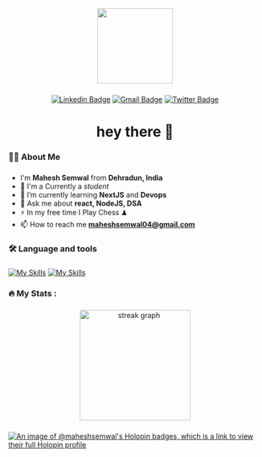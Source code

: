 <div align="center">
  <img height="150" src="https://avatars.githubusercontent.com/u/105265591?v=4"  />
</div>

###

<div align="center">
  
  [![Linkedin Badge](https://img.shields.io/badge/MaheshSemwal-blue?style=flat-square&logo=Linkedin&logoColor=white&link=https://www.linkedin.com/in/mahesh-semwal-b28b46253/)](https://www.linkedin.com/in/mahesh-semwal-b28b46253/)
  [![Gmail Badge](https://img.shields.io/badge/-maheshsemwal04@gmail.com-c14438?style=flat-square&logo=Gmail&logoColor=white&link=mailto:maheshsemwal04@gmail.com)](mailto:maheshsemwal04@gmail.com)
  [![Twitter Badge](https://img.shields.io/badge/-MaheshSemwal-blue?style=flat-square&logo=Twitter&logoColor=white&link=https://twitter.com/maheshsemwal04)](https://twitter.com/maheshsemwal04)
  
</div>

###

###

<h1 align="center">hey there 👋</h1>

###

<h3 align="left">👩‍💻  About Me</h3>

###

- I'm **Mahesh Semwal** from **Dehradun, India**
- 🔭 I'm a Currently a *student*
- 🌱 I’m currently learning **NextJS** and **Devops**
- 💬 Ask me about **react, NodeJS, DSA** </br>
- ⚡ In my free time I Play Chess ♟
- 📫 How to reach me **maheshsemwal04@gmail.com**

###

<h3 align="left">🛠 Language and tools</h3>

###
 [![My Skills](https://skillicons.dev/icons?i=js,html,css,typescript,react,tailwind,nextjs,nodejs,python,java,cpp,c,bash)](https://skillicons.dev)
 [![My Skills](https://skillicons.dev/icons?i=aws,github,postman,kubernetes,linux,mongodb,postgres,docker,googlecloud,git)](https://skillicons.dev)

###

<h3 align="left">🔥   My Stats :</h3>

###

<div align="center">
  <img src="https://streak-stats.demolab.com?user=maheshsemwal&locale=en&mode=daily&theme=dark&hide_border=false&border_radius=5&order=3" height="220" alt="streak graph"  />
</div>

###
[![An image of @maheshsemwal's Holopin badges, which is a link to view their full Holopin profile](https://holopin.me/maheshsemwal)](https://holopin.io/@maheshsemwal)
<!---
maheshsemwal/maheshsemwal is a ✨ special ✨ repository because its `README.md` (this file) appears on your GitHub profile.
You can click the Preview link to take a look at your changes.
--->
